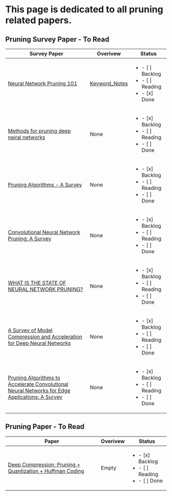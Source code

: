 # This page is dedicated to all pruning related papers. 


## Pruning Survey Paper - To Read

| Survey Paper             | Overivew                        | Status | 
| ------------------------ | --------------------------------|--------|
|[Neural Network Pruning 101](https://towardsdatascience.com/neural-network-pruning-101-af816aaea61)|[Keyword_Notes](https://docs.google.com/presentation/d/1_EphZOCtvzMgFtzN1a6TK0M2gYtvwl6XzvAdgfUUHBo/edit?usp=sharing)| <ul><li>- [ ] Backlog</li><li>- [ ] Reading</li><li>- [x] Done</li></ul>
|[Methods for pruning deep neiral networks](http://usir.salford.ac.uk/id/eprint/64107/8/Methods_for_Pruning_Deep_Neural_Networks.pdf)|None|<ul><li>- [x] Backlog</li><li>- [ ] Reading</li><li>- [ ] Done</li></ul>
|[Pruning Algorithms - A Survey](https://axon.cs.byu.edu/~martinez/classes/678/Papers/Reed_PruningSurvey.pdf)|None|<ul><li>- [x] Backlog</li><li>- [ ] Reading</li><li>- [ ] Done</li></ul>
|[Convolutional Neural Network Pruning: A Survey](https://ieeexplore.ieee.org/stamp/stamp.jsp?tp=&arnumber=9189610)|None|<ul><li>- [x] Backlog</li><li>- [ ] Reading</li><li>- [ ] Done</li></ul>
|[WHAT IS THE STATE OF NEURAL NETWORK PRUNING?](https://arxiv.org/pdf/2003.03033.pdf)|None|<ul><li>- [x] Backlog</li><li>- [ ] Reading</li><li>- [ ] Done</li></ul>
|[A Survey of Model Compression and Acceleration for Deep Neural Networks](https://arxiv.org/abs/1710.09282)|None|<ul><li>- [x] Backlog</li><li>- [ ] Reading</li><li>- [ ] Done</li></ul>
|[Pruning Algorithms to Accelerate Convolutional Neural Networks for Edge Applications: A Survey](https://arxiv.org/pdf/2005.04275.pdf)|None|<ul><li>- [x] Backlog</li><li>- [ ] Reading</li><li>- [ ] Done</li></ul>


## Pruning Paper - To Read

| Paper               | Overivew                                            | Status | 
| ------------------- | --------------------------------------------------- |--------|
| [Deep Compression: Pruning + Quantization + Huffman Coding](https://arxiv.org/abs/1510.00149)   | Empty |<ul><li>- [x] Backlog</li><li>- [ ] Reading</li><li>- [ ] Done</li></ul>

